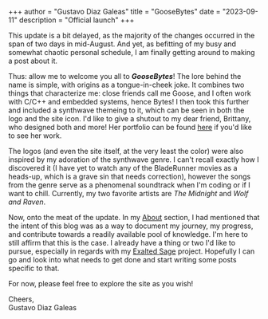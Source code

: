 +++
author = "Gustavo Diaz Galeas"
title = "GooseBytes"
date = "2023-09-11"
description = "Official launch"
+++

This update is a bit delayed, as the majority of the changes occurred in the span of two days in mid-August. And yet, as befitting of my busy and somewhat chaotic personal schedule, I am finally getting around to making a post about it.

Thus: allow me to welcome you all to ***GooseBytes***! The lore behind the name is simple, with origins as a tongue-in-cheek joke. It combines two things that characterize me: close friends call me Goose, and I often work with C/C++ and embedded systems, hence Bytes! I then took this further and included a synthwave themeing to it, which can be seen in both the logo and the site icon. I'd like to give a shutout to my dear friend, Brittany, who designed both and more! Her portfolio can be found [here](http://brittanyporthouse.com/) if you'd like to see her work.

The logos (and even the site itself, at the very least the color) were also inspired by my adoration of the synthwave genre. I can't recall exactly how I discovered it (I have yet to watch any of the BladeRunner movies as a heads-up, which is a grave sin that needs correction), however the songs from the genre serve as a phenomenal soundtrack when I'm coding or if I want to chill. Currently, my two favorite artists are _The Midnight_ and _Wolf and Raven_.

Now, onto the meat of the update. In my [About](/about) section, I had mentioned that the intent of this blog was as a way to document my journey, my progress, and contribute towards a readily available pool of knowledge. I'm here to still affirm that this is the case. I already have a thing or two I'd like to pursue, especially in regards with my [Exalted Sage](/projects/exalted-sage) project. Hopefully I can go and look into what needs to get done and start writing some posts specific to that.

For now, please feel free to explore the site as you wish!

Cheers,  
Gustavo Diaz Galeas
